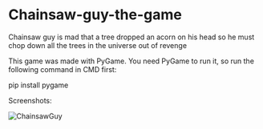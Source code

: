 # Chainsaw-guy-the-game
Chainsaw guy is mad that a tree dropped an acorn on his head so he must chop down all the trees in the universe out of revenge

This game was made with PyGame. You need PyGame to run it, so run the following command in CMD first:

pip install pygame

Screenshots:

![ChainsawGuy](https://github.com/user-attachments/assets/e0049ca0-164f-4e57-826c-6cdab0e55173)
